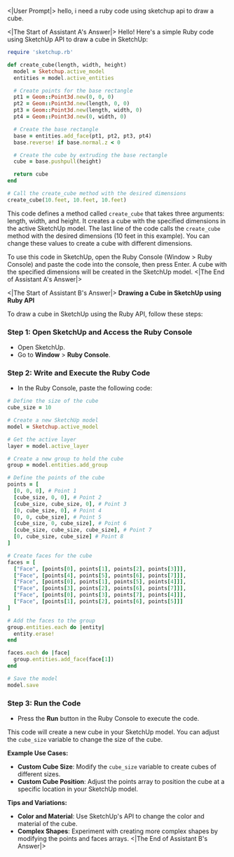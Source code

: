 <|User Prompt|>
hello, i need a ruby code using sketchup api to draw a cube.

<|The Start of Assistant A's Answer|>
Hello! Here's a simple Ruby code using SketchUp API to draw a cube in SketchUp:

```ruby
require 'sketchup.rb'

def create_cube(length, width, height)
  model = Sketchup.active_model
  entities = model.active_entities

  # Create points for the base rectangle
  pt1 = Geom::Point3d.new(0, 0, 0)
  pt2 = Geom::Point3d.new(length, 0, 0)
  pt3 = Geom::Point3d.new(length, width, 0)
  pt4 = Geom::Point3d.new(0, width, 0)

  # Create the base rectangle
  base = entities.add_face(pt1, pt2, pt3, pt4)
  base.reverse! if base.normal.z < 0

  # Create the cube by extruding the base rectangle
  cube = base.pushpull(height)

  return cube
end

# Call the create_cube method with the desired dimensions
create_cube(10.feet, 10.feet, 10.feet)
```

This code defines a method called `create_cube` that takes three arguments: length, width, and height. It creates a cube with the specified dimensions in the active SketchUp model. The last line of the code calls the `create_cube` method with the desired dimensions (10 feet in this example). You can change these values to create a cube with different dimensions.

To use this code in SketchUp, open the Ruby Console (Window > Ruby Console) and paste the code into the console, then press Enter. A cube with the specified dimensions will be created in the SketchUp model.
<|The End of Assistant A's Answer|>

<|The Start of Assistant B's Answer|>
**Drawing a Cube in SketchUp using Ruby API**

To draw a cube in SketchUp using the Ruby API, follow these steps:

### Step 1: **Open SketchUp and Access the Ruby Console**

- Open SketchUp.
- Go to **Window** > **Ruby Console**.

### Step 2: **Write and Execute the Ruby Code**

- In the Ruby Console, paste the following code:

```ruby
# Define the size of the cube
cube_size = 10

# Create a new SketchUp model
model = Sketchup.active_model

# Get the active layer
layer = model.active_layer

# Create a new group to hold the cube
group = model.entities.add_group

# Define the points of the cube
points = [
  [0, 0, 0], # Point 1
  [cube_size, 0, 0], # Point 2
  [cube_size, cube_size, 0], # Point 3
  [0, cube_size, 0], # Point 4
  [0, 0, cube_size], # Point 5
  [cube_size, 0, cube_size], # Point 6
  [cube_size, cube_size, cube_size], # Point 7
  [0, cube_size, cube_size] # Point 8
]

# Create faces for the cube
faces = [
  ["Face", [points[0], points[1], points[2], points[3]]],
  ["Face", [points[4], points[5], points[6], points[7]]],
  ["Face", [points[0], points[1], points[5], points[4]]],
  ["Face", [points[3], points[2], points[6], points[7]]],
  ["Face", [points[0], points[3], points[7], points[4]]],
  ["Face", [points[1], points[2], points[6], points[5]]]
]

# Add the faces to the group
group.entities.each do |entity|
  entity.erase!
end

faces.each do |face|
  group.entities.add_face(face[1])
end

# Save the model
model.save
```

### Step 3: **Run the Code**

- Press the **Run** button in the Ruby Console to execute the code.

This code will create a new cube in your SketchUp model. You can adjust the `cube_size` variable to change the size of the cube.

**Example Use Cases:**

- **Custom Cube Size**: Modify the `cube_size` variable to create cubes of different sizes.
- **Custom Cube Position**: Adjust the points array to position the cube at a specific location in your SketchUp model.

**Tips and Variations:**

- **Color and Material**: Use SketchUp's API to change the color and material of the cube.
- **Complex Shapes**: Experiment with creating more complex shapes by modifying the points and faces arrays.
<|The End of Assistant B's Answer|>